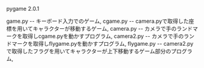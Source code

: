 pygame 2.0.1

game.py -- キーボード入力でのゲーム,
cgame.py -- camera.pyで取得した座標を用いてキャラクターが移動するゲーム,
camera.py -- カメラで手のランドマークを取得しcgame.pyを動かすプログラム,
camera2.py -- カメラで手のランドマークを取得しflygame.pyを動かすプログラム,
flygame.py -- camera2.pyで取得したフラグを用いてキャラクターが上下移動するゲーム部分のプログラム,